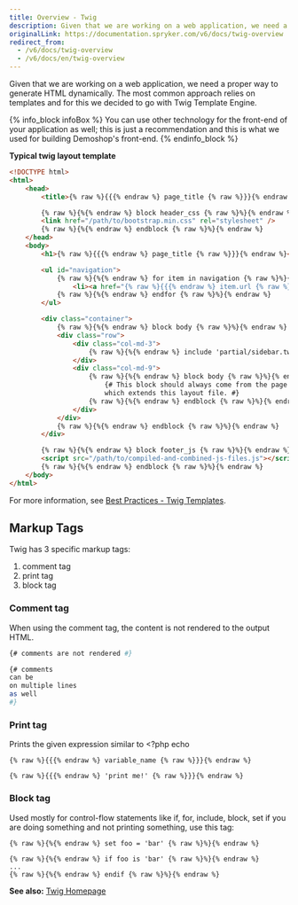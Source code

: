 ```yaml
---
title: Overview - Twig
description: Given that we are working on a web application, we need a proper way to generate HTML dynamically. The most common approach relies on templates and for this we decided to go with Twig Template Engine.
originalLink: https://documentation.spryker.com/v6/docs/twig-overview
redirect_from:
  - /v6/docs/twig-overview
  - /v6/docs/en/twig-overview
---
```


Given that we are working on a web application, we need a proper way to generate HTML dynamically. The most common approach relies on templates and for this we decided to go with Twig Template Engine.

{% info_block infoBox %}
You can use other technology for the front-end of your application as well; this is just a recommendation and this is what we used for building Demoshop's front-end.
{% endinfo_block %}

**Typical twig layout template**
    
```html
<!DOCTYPE html>
<html>
    <head>
        <title>{% raw %}{{{% endraw %} page_title {% raw %}}}{% endraw %}</title>

        {% raw %}{%{% endraw %} block header_css {% raw %}%}{% endraw %}
        <link href="/path/to/bootstrap.min.css" rel="stylesheet" />
        {% raw %}{%{% endraw %} endblock {% raw %}%}{% endraw %}
    </head>
    <body>
        <h1>{% raw %}{{{% endraw %} page_title {% raw %}}}{% endraw %}</h1>

        <ul id="navigation">
            {% raw %}{%{% endraw %} for item in navigation {% raw %}%}{% endraw %}
                <li><a href="{% raw %}{{{% endraw %} item.url {% raw %}}}{% endraw %}">{% raw %}{{{% endraw %} item.label {% raw %}}}{% endraw %}</a></li>
            {% raw %}{%{% endraw %} endfor {% raw %}%}{% endraw %}
        </ul>

        <div class="container">
            {% raw %}{%{% endraw %} block body {% raw %}%}{% endraw %}
            <div class="row">
                <div class="col-md-3">
                    {% raw %}{%{% endraw %} include 'partial/sidebar.twig' {% raw %}%}{% endraw %}
                </div>
                <div class="col-md-9">
                    {% raw %}{%{% endraw %} block body {% raw %}%}{% endraw %}
                        {# This block should always come from the page template
                        which extends this layout file. #}
                    {% raw %}{%{% endraw %} endblock {% raw %}%}{% endraw %}
                </div>
            </div>
            {% raw %}{%{% endraw %} endblock {% raw %}%}{% endraw %}
        </div>

        {% raw %}{%{% endraw %} block footer_js {% raw %}%}{% endraw %}
        <script src="/path/to/compiled-and-combined-js-files.js"></script>
        {% raw %}{%{% endraw %} endblock {% raw %}%}{% endraw %}
    </body>
</html>
```

For more information, see [Best Practices - Twig Templates](/docs/scos/dev/developer-guides/202001.0/development-guide/front-end/legacy-demoshop/twig-templates/best-practices-twig-templates.html). 

## Markup Tags

Twig has 3 specific markup tags:

1. comment tag
2. print tag
3. block tag

### Comment tag
When using the comment tag, the content is not rendered to the output HTML.

```bash
{# comments are not rendered #}

{# comments
can be
on multiple lines
as well
#}
```

### Print tag

Prints the given expression similar to  <?php echo

```
{% raw %}{{{% endraw %} variable_name {% raw %}}}{% endraw %}

{% raw %}{{{% endraw %} 'print me!' {% raw %}}}{% endraw %}
```

### Block tag
Used mostly for control-flow statements like if, for, include, block, set
if you are doing something and not printing something, use this tag:

```
{% raw %}{%{% endraw %} set foo = 'bar' {% raw %}%}{% endraw %}

{% raw %}{%{% endraw %} if foo is 'bar' {% raw %}%}{% endraw %}
...
{% raw %}{%{% endraw %} endif {% raw %}%}{% endraw %}
```

**See also:**
[Twig Homepage](https://twig.symfony.com/)

